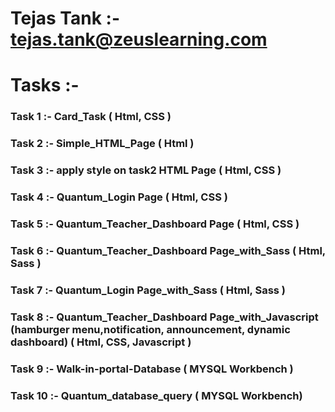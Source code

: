 # Tejas Tank :- tejas.tank@zeuslearning.com

# Tasks :-

### Task 1 :- Card_Task ( Html, CSS )
### Task 2 :- Simple_HTML_Page ( Html )
### Task 3 :- apply style on task2 HTML Page ( Html, CSS )
### Task 4 :- Quantum_Login Page ( Html, CSS )
### Task 5 :- Quantum_Teacher_Dashboard Page ( Html, CSS )
### Task 6 :- Quantum_Teacher_Dashboard Page_with_Sass ( Html, Sass )
### Task 7 :- Quantum_Login Page_with_Sass ( Html, Sass )
### Task 8 :- Quantum_Teacher_Dashboard Page_with_Javascript (hamburger menu,notification, announcement, dynamic dashboard) ( Html, CSS, Javascript )
### Task 9 :- Walk-in-portal-Database ( MYSQL Workbench )
### Task 10 :- Quantum_database_query ( MYSQL Workbench)